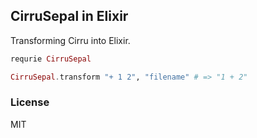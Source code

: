 
CirruSepal in Elixir
----

Transforming Cirru into Elixir.

```elixir
requrie CirruSepal

CirruSepal.transform "+ 1 2", "filename" # => "1 + 2"
```

### License

MIT
